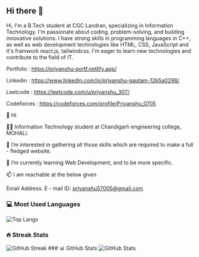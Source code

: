 ## Hi there 👋
Hi, I'm a B.Tech student at CGC Landran, specializing in Information Technology. I'm passionate about coding, problem-solving, and building innovative solutions. I have strong skills in programming languages in C++, as well as web development technologies like HTML, CSS, JavaScript and it's framwork react.js, tailwindcss. I'm eager to learn new technologies and contribute to the field of IT.

Portfolio : https://priyanshu-portf.netlify.app/

Linkedin : https://www.linkedin.com/in/priyanshu-gautam-12b5a0298/

Leetcode : https://leetcode.com/u/priyanshu_307/

Codeforces : https://codeforces.com/profile/Priyanshu_0705

👋 Hi 

👨‍🎓 Information Technology student at Chandigarh engineering college, MOHALI. 

👀 I’m interested in gathering all those skills which are required to make a full - fledged website. 

🌱 I’m currently learning Web Development, and to be more specific. 

📫 I am reachable at the below given 

Email Address. E - mail ID: priyanshu57005@gmail.com

### 💻 Most Used Languages
![Top Langs](https://github-readme-stats.vercel.app/api/top-langs/?username=Priyanshu57005&layout=compact&theme=tokyonight)


### 🔥 Streak Stats
![GitHub Streak](https://streak-stats.demolab.com?user=Priyanshu57005&theme=tokyonight&hide_border=false)   ### 📊 GitHub Stats
![GitHub Stats](https://github-readme-stats.vercel.app/api?username=Priyanshu57005&show_icons=true&theme=tokyonight)



